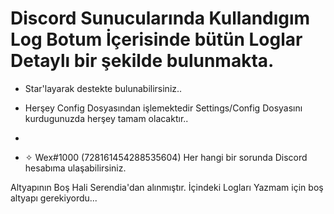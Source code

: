 # Discord Sunucularında Kullandıgım Log Botum İçerisinde bütün Loglar Detaylı bir şekilde bulunmakta.

* Star'layarak destekte bulunabilirsiniz..

* Herşey Config Dosyasından işlemektedir Settings/Config Dosyasını kurdugunuzda herşey tamam olacaktır..
* 
* ✧ Wex#1000 (728161454288535604) Her hangi bir sorunda Discord hesabıma ulaşabilirsiniz.

Altyapının Boş Hali Serendia'dan alınmıştır.
İçindeki Logları Yazmam için boş altyapı gerekiyordu... 


